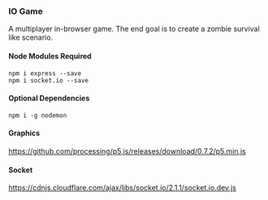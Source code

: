 ### IO Game
A multiplayer in-browser game. The end goal is to create a zombie survival like scenario.

#### Node Modules Required
```
npm i express --save
npm i socket.io --save
```
#### Optional Dependencies
```
npm i -g nodemon
```
#### Graphics

https://github.com/processing/p5.js/releases/download/0.7.2/p5.min.js

#### Socket

https://cdnjs.cloudflare.com/ajax/libs/socket.io/2.1.1/socket.io.dev.js
